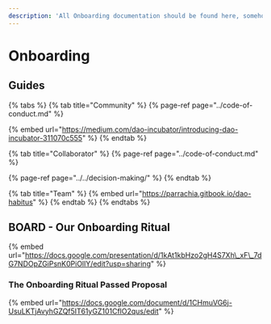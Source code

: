 ```yaml
---
description: 'All Onboarding documentation should be found here, somehow.'
---
```


# Onboarding

## Guides

{% tabs %}
{% tab title="Community" %}
{% page-ref page="../code-of-conduct.md" %}

{% embed url="https://medium.com/dao-incubator/introducing-dao-incubator-311070c555" %}
{% endtab %}

{% tab title="Collaborator" %}
{% page-ref page="../code-of-conduct.md" %}

{% page-ref page="../../decision-making/" %}
{% endtab %}

{% tab title="Team" %}
{% embed url="https://parrachia.gitbook.io/dao-habitus" %}
{% endtab %}
{% endtabs %}



## BOARD - Our Onboarding Ritual

{% embed url="https://docs.google.com/presentation/d/1kAt1kbHzo2gH4S7Xh\_xF\_7dG7NDOpZGiPsnK0PiOllY/edit?usp=sharing" %}

### The Onboarding Ritual Passed Proposal

{% embed url="https://docs.google.com/document/d/1CHmuVG6j-UsuLKTjAvyhGZQf5IT61yGZ101CflO2qus/edit" %}





